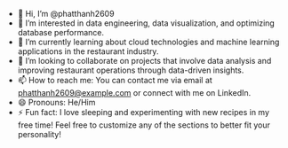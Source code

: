 - 👋 Hi, I’m @phatthanh2609
- 👀 I’m interested in data engineering, data visualization, and optimizing database performance.
- 🌱 I’m currently learning about cloud technologies and machine learning applications in the restaurant industry.
- 💞️ I’m looking to collaborate on projects that involve data analysis and improving restaurant operations through data-driven insights.
- 📫 How to reach me: You can contact me via email at phatthanh2609@example.com or connect with me on LinkedIn.
- 😄 Pronouns: He/Him
- ⚡ Fun fact: I love sleeping and experimenting with new recipes in my free time!
Feel free to customize any of the sections to better fit your personality!

<!---
phatthanh2609/phatthanh2609 is a ✨ special ✨ repository because its `README.md` (this file) appears on your GitHub profile.
You can click the Preview link to take a look at your changes.
--->
